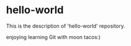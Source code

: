 # hello-world
This is the description of 'hello-world' repository.

enjoying learning Git with moon tacos:)
